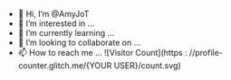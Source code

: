 - 👋 Hi, I’m @AmyJoT
- 👀 I’m interested in ...
- 🌱 I’m currently learning ...
- 💞️ I’m looking to collaborate on ...
- 📫 How to reach me ...
![Visitor Count](https : //profile-counter.glitch.me/{YOUR USER}/count.svg)
<!---
AmyJoT/AmyJoT is a ✨ special ✨ repository because its `README.md` (this file) appears on your GitHub profile.
You can click the Preview link to take a look at your changes.
--->
